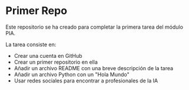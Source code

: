 <h1>Primer Repo</h1>

<p>Este repositorio se ha creado para completar la primera tarea del módulo PIA.</p>

<p>La tarea consiste en:</p>
<ul>
  <li>Crear una cuenta en GitHub</li>
  <li>Crear un primer repositorio en ella</li>
  <li>Añadir un archivo README con una breve descripción de la tarea</li>
  <li>Añadir un archivo Python con un "Hola Mundo"</li>
  <li>Usar redes sociales para encontrar a profesionales de la IA</li>
</ul>
